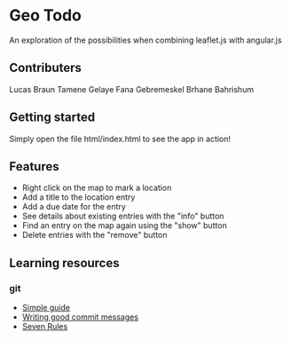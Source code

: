# Geo Todo
An exploration of the possibilities when combining leaflet.js with angular.js

## Contributers
Lucas Braun
Tamene Gelaye
Fana Gebremeskel
Brhane Bahrishum


## Getting started
Simply open the file html/index.html to see the app in action!

## Features
* Right click on the map to mark a location
* Add a title to the location entry
* Add a due date for the entry
* See details about existing entries with the "info" button
* Find an entry on the map again using the "show" button
* Delete entries with the "remove" button

## Learning resources
### git
- [Simple guide](http://rogerdudler.github.io/git-guide/)
- [Writing good commit messages](https://github.com/erlang/otp/wiki/writing-good-commit-messages)
- [Seven Rules](https://chris.beams.io/posts/git-commit/#seven-rules)
